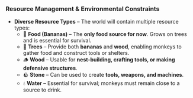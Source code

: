 ### **Resource Management & Environmental Constraints**  
- **Diverse Resource Types** – The world will contain multiple resource types:  
  - 🍌 **Food (Bananas)** – The **only food source for now**. Grows on trees and is essential for survival.  
  - 🌳 **Trees** – Provide both **bananas** and **wood**, enabling monkeys to gather food and construct tools or shelters.  
  - 🪵 **Wood** – Usable for **nest-building, crafting tools, or making defensive structures**.  
  - 🪨 **Stone** – Can be used to create **tools, weapons, and machines**.  
  - 💧 **Water** – Essential for survival; monkeys must remain close to a source to drink.